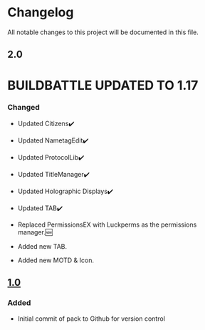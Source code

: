 # Changelog
All notable changes to this project will be documented in this file.

## 2.0

# BUILDBATTLE UPDATED TO 1.17

### Changed

- Updated Citizens✔️
- Updated NametagEdit✔️
- Updated ProtocolLib✔️
- Updated TitleManager✔️
- Updated Holographic Displays✔️
- Updated TAB✔️

- Replaced PermissionsEX with Luckperms as the permissions manager.🆕

- Added new TAB.
- Added new MOTD & Icon.

## [1.0]

### Added
- Initial commit of pack to Github for version control

[2.0]: https://github.com/apexhosting/Parkour/releases/tag/2.0
[1.0]: https://github.com/apexhosting/Parkour/releases/tag/1.0
